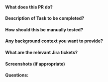 #### What does this PR do?
#### Description of Task to be completed?
#### How should this be manually tested?
#### Any background context you want to provide?
#### What are the relevant Jira tickets?
#### Screenshots (if appropriate)
#### Questions:
